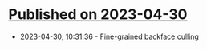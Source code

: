 # [Published on 2023-04-30](index.md)

* [2023-04-30, 10:31:36](https://lobste.rs/s/smmkva/fine_grained_backface_culling) - [Fine-grained backface culling](https://zeux.io/2023/04/28/triangle-backface-culling/)
